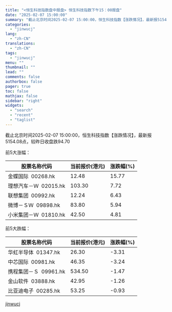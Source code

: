 ```yaml
---
title: "<恒生科技指数盘中报盘> 恒生科技指数下午15：00报盘"
date: "2025-02-07 15:00:00"
summary: "截止北京时间2025-02-07 15:00:00，恒生科技指数【涨跌情况】，最新报5154.08点..."
categories:
  - "jinwucj"
lang:
  - "zh-CN"
translations:
  - "zh-CN"
tags:
  - "jinwucj"
menu: ""
thumbnail: ""
lead: ""
comments: false
authorbox: false
pager: true
toc: false
mathjax: false
sidebar: "right"
widgets:
  - "search"
  - "recent"
  - "taglist"
---
```


截止北京时间2025-02-07 15:00:00，恒生科技指数【涨跌情况】，最新报5154.08点，较昨日收盘跌94.70

前5大涨幅：

| 股票名称代码 | 当前报价(港元) | 涨跌幅(%) |
| --- | --- | --- |
| 金蝶国际  00268.hk | 12.48 | 15.77 |
| 理想汽车－Ｗ  02015.hk | 103.30 | 7.72 |
| 联想集团  00992.hk | 12.24 | 6.43 |
| 微博－ＳＷ  09898.hk | 83.80 | 5.94 |
| 小米集团－Ｗ  01810.hk | 42.50 | 4.81 |

前5大跌幅：

| 股票名称代码 | 当前报价(港元) | 涨跌幅(%) |
| --- | --- | --- |
| 华虹半导体  01347.hk | 26.30 | -3.31 |
| 中芯国际  00981.hk | 46.35 | -3.24 |
| 携程集团－Ｓ  09961.hk | 534.50 | -1.47 |
| 金山软件  03888.hk | 42.95 | -1.26 |
| 比亚迪电子  00285.hk | 53.25 | -0.93 |

[jinwucj](https://sky.szfiu.com/info/hk/details/265601658)
